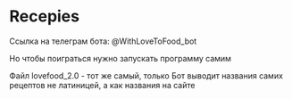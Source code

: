 # Recepies

Ссылка на телеграм бота: @WithLoveToFood_bot

Но чтобы поиграться нужно запускать программу самим

Файл lovefood_2.0 - тот же самый, только Бот выводит названия самих рецептов не латиницей, а как названия на сайте
